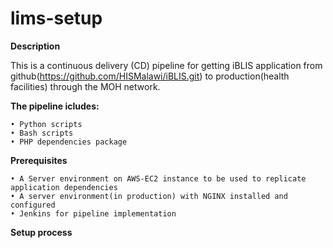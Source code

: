 # lims-setup
**Description**

This is a continuous delivery (CD) pipeline for getting iBLIS application from github(https://github.com/HISMalawi/iBLIS.git)  to production(health facilities) through the MOH network.

**The pipeline icludes:**

    • Python scripts
    • Bash scripts
    • PHP dependencies package 
    
**Prerequisites**
 
    • A Server environment on AWS-EC2 instance to be used to replicate application dependencies
    • A server environment(in production) with NGINX installed and configured
    • Jenkins for pipeline implementation
    
**Setup process**

  
  
